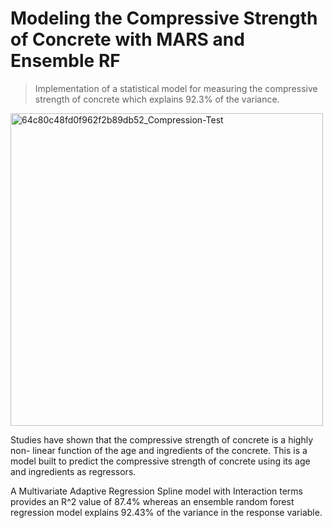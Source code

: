 # Modeling the Compressive Strength of Concrete with MARS and Ensemble RF

> Implementation of a statistical model for measuring the compressive strength of concrete which explains 92.3% of the variance. 

<img src="https://github.com/syedhadi816/Modeling-the-Compressive-Strength-of-Concrete-with-MARS-and-Ensemble-RF/assets/53166976/26b51c5b-11e0-44f8-83a8-292fd8776707" alt="64c80c48fd0f962f2b89db52_Compression-Test" width="500" />

Studies have shown that the compressive strength of concrete is a highly non- linear function of the age and ingredients of the concrete. This is a 
model built to predict the compressive strength of concrete using its age and ingredients as regressors. 

A Multivariate Adaptive Regression Spline model with Interaction terms provides an R^2 value of 87.4% whereas an ensemble random forest regression model 
explains 92.43% of the variance in the response variable. 

